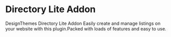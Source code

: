 # Directory Lite Addon
DesignThemes Directory Lite Addon
Easily create and manage listings on your website with this plugin.Packed with loads of features and easy to use.
